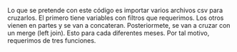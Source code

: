 Lo que se pretende con este código es importar varios archivos csv para cruzarlos. El primero tiene variables con filtros que requerimos. Los otros vienen en partes y se van a concateran. Posteriormete, se van a cruzar con un merge (left join). Esto para cada diferentes meses. Por tal motivo, requerimos de tres funciones.
